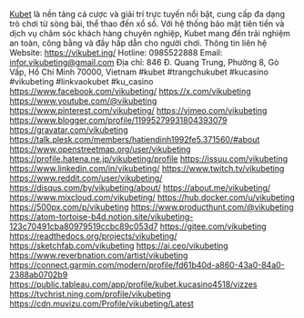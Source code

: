 [Kubet](https://vikubet.ing/) là nền tảng cá cược và giải trí trực tuyến nổi bật, cung cấp đa dạng trò chơi từ sòng bài, thể thao đến xổ số. Với hệ thống bảo mật tiên tiến và dịch vụ chăm sóc khách hàng chuyên nghiệp, Kubet mang đến trải nghiệm an toàn, công bằng và đầy hấp dẫn cho người chơi.
Thông tin liên hệ
Website: https://vikubet.ing/ 
Hotline: 0985522888
Email: infor.vikubeting@gmail.com
Địa chỉ: 846 Đ. Quang Trung, Phường 8, Gò Vấp, Hồ Chí Minh 70000, Vietnam
#kubet #trangchukubet #kucasino #vikubeting #linkvaokubet #ku_casino
https://www.facebook.com/vikubeting/ 
https://x.com/vikubeting 
https://www.youtube.com/@vikubeting 
https://www.pinterest.com/vikubeting/ 
https://vimeo.com/vikubeting 
https://www.blogger.com/profile/11995279931804393079 
https://gravatar.com/vikubeting 
https://talk.plesk.com/members/hatiendinh1992fe5.371560/#about 
https://www.openstreetmap.org/user/vikubeting 
https://profile.hatena.ne.jp/vikubeting/profile 
https://issuu.com/vikubeting 
https://www.linkedin.com/in/vikubeting/ 
https://www.twitch.tv/vikubeting 
https://www.reddit.com/user/vikubeting/ 
https://disqus.com/by/vikubeting/about/ 
https://about.me/vikubeting/ 
https://www.mixcloud.com/vikubeting/ 
https://hub.docker.com/u/vikubeting 
https://500px.com/p/vikubeting 
https://www.producthunt.com/@vikubeting 
https://atom-tortoise-b4d.notion.site/vikubeting-123c70491cba80979519ccbc89c053d7 
https://gitee.com/vikubeting 
https://readthedocs.org/projects/vikubeting/ 
https://sketchfab.com/vikubeting 
https://ai.ceo/vikubeting 
https://www.reverbnation.com/artist/vikubeting 
https://connect.garmin.com/modern/profile/fd61b40d-a860-43a0-84a0-2388ab0702b9 
https://public.tableau.com/app/profile/kubet.kucasino4518/vizzes 
https://tvchrist.ning.com/profile/vikubeting 
https://cdn.muvizu.com/Profile/vikubeting/Latest
 
